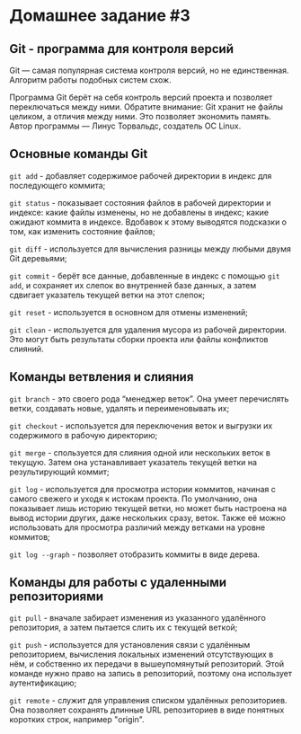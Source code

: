 # Домашнее задание #3

## Git - программа для контроля версий
Git — самая популярная система контроля
версий, но не единственная. Алгоритм
работы подобных систем схож.

Программа Git берёт на себя контроль версий
проекта и позволяет переключаться между
ними. Обратите внимание: Git хранит не файлы целиком, а отличия между ними. Это позволяет
экономить память. Автор программы — Линус
Торвальдс, создатель ОС Linux. 

## Основные команды Git

`git add` - добавляет содержимое рабочей директории в индекс для последующего коммита;

`git status` -  показывает состояния файлов в рабочей директории и индексе: какие файлы изменены, но не добавлены в индекс; какие ожидают коммита в индексе. Вдобавок к этому выводятся подсказки о том, как изменить состояние файлов;

`git diff` - используется для вычисления разницы между любыми двумя Git деревьями;

`git commit` - берёт все данные, добавленные в индекс с помощью `git add`, и сохраняет их слепок во внутренней базе данных, а затем сдвигает указатель текущей ветки на этот слепок;

`git reset` - используется в основном для отмены изменений;

`git clean` - используется для удаления мусора из рабочей директории. Это могут быть результаты сборки проекта или файлы конфликтов слияний.

## Команды ветвления и слияния

`git branch` - это своего рода “менеджер веток”. Она умеет перечислять ветки, создавать новые, удалять и переименовывать их;

`git checkout` - используется для переключения веток и выгрузки их содержимого в рабочую директорию;

`git merge` - спользуется для слияния одной или нескольких веток в текущую. Затем она устанавливает указатель текущей ветки на результирующий коммит;

`git log` - используется для просмотра истории коммитов, начиная с самого свежего и уходя к истокам проекта. По умолчанию, она показывает лишь историю текущей ветки, но может быть настроена на вывод истории других, даже нескольких сразу, веток. Также её можно использовать для просмотра различий между ветками на уровне коммитов;

`git log --graph` - позволяет отобразить коммиты в виде дерева.

## Команды для работы с удаленными репозиториями

`git pull` - вначале забирает изменения из указанного удалённого репозитория, а затем пытается слить их с текущей веткой;

`git push` - используется для установления связи с удалённым репозиторием, вычисления локальных изменений отсутствующих в нём, и собственно их передачи в вышеупомянутый репозиторий. Этой команде нужно право на запись в репозиторий, поэтому она использует аутентификацию;

`git remote` - служит для управления списком удалённых репозиториев. Она позволяет сохранять длинные URL репозиториев в виде понятных коротких строк, например "origin".
